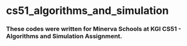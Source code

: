 # cs51_algorithms_and_simulation

### These codes were written for Minerva Schools at KGI CS51 - Algorithms and Simulation Assignment.
